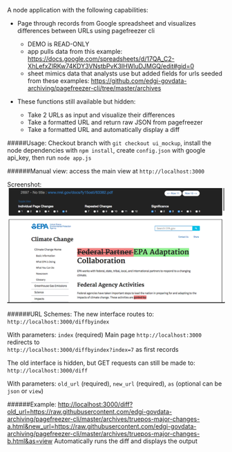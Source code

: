 A node application with the following capabilities:
* Page through records from Google spreadsheet and visualizes differences between URLs using pagefreezer cli
    * DEMO is READ-ONLY
    * app pulls data from this example: https://docs.google.com/spreadsheets/d/17QA_C2-XhLefxZlRKw74KDY3VNstbPvK3IHWluDJMGQ/edit#gid=0
    * sheet mimics data that analysts use but added fields for urls seeded from these examples: https://github.com/edgi-govdata-archiving/pagefreezer-cli/tree/master/archives

* These functions still available but hidden:
    * Take 2 URLs as input and visualize their differences
    * Take a formatted URL and return raw JSON from pagefreezer
    * Take a formatted URL and automatically display a diff

#####Usage:
Checkout branch with `git checkout ui_mockup`, 
install the node dependencies with `npm install`, 
create `config.json` with google api_key,
then run `node app.js`

######Manual view:
access the main view at `http://localhost:3000`

Screenshot:
![screenshot](screenshot.png)

######URL Schemes:
The new interface routes to:
`http://localhost:3000/diffbyindex`

With parameters:
`index` (required)
Main page `http://localhost:3000` redirects to  
`http://localhost:3000/diffbyindex?index=7` as first records

The old interface is hidden, but GET requests can still be made to:
`http://localhost:3000/diff`

With parameters:
`old_url` (required),
`new_url` (required),
`as` (optional can be `json` or `view`)

######Example:
<http://localhost:3000/diff?old_url=https://raw.githubusercontent.com/edgi-govdata-archiving/pagefreezer-cli/master/archives/truepos-major-changes-a.html&new_url=https://raw.githubusercontent.com/edgi-govdata-archiving/pagefreezer-cli/master/archives/truepos-major-changes-b.html&as=view>
Automatically runs the diff and displays the output
